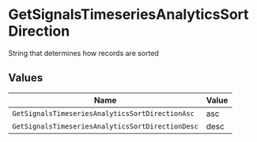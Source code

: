 # GetSignalsTimeseriesAnalyticsSortDirection

String that determines how records are sorted


## Values

| Name                                             | Value                                            |
| ------------------------------------------------ | ------------------------------------------------ |
| `GetSignalsTimeseriesAnalyticsSortDirectionAsc`  | asc                                              |
| `GetSignalsTimeseriesAnalyticsSortDirectionDesc` | desc                                             |